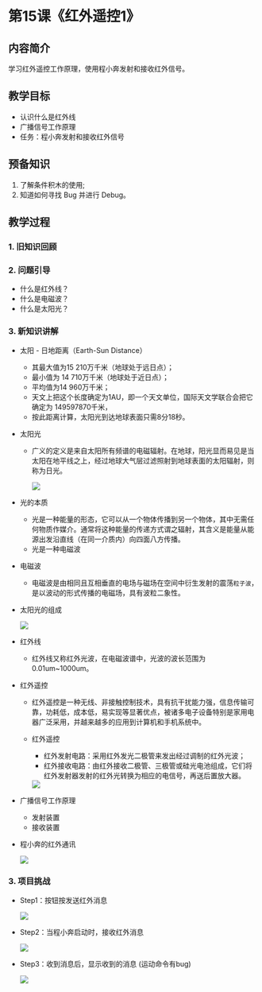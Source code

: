 <!-- # 机器人编程入门学习 -->
<link rel="stylesheet" type="text/css" href="./style.css" />

# 第15课《红外遥控1》

## 内容简介

学习红外遥控工作原理，使用程小奔发射和接收红外信号。

## 教学目标

- 认识什么是红外线
- 广播信号工作原理
- 任务：程小奔发射和接收红外信号

## 预备知识

1. 了解条件积木的使用;
1. 知道如何寻找 Bug 并进行 Debug。

## 教学过程

### 1. 旧知识回顾

### 2. 问题引导

- 什么是红外线？
- 什么是电磁波？
- 什么是太阳光？

### 3. 新知识讲解

- 太阳 - 日地距离（Earth-Sun Distance）
  - 其最大值为15 210万千米（地球处于远日点）；
  - 最小值为 14 710万千米（地球处于近日点）；
  - 平均值为14 960万千米；
  - 天文上把这个长度确定为1AU，即一个天文单位，国际天文学联合会把它确定为 149597870千米，
  - 按此距离计算，太阳光到达地球表面只需8分18秒。

- 太阳光
  - 广义的定义是来自太阳所有频谱的电磁辐射。在地球，阳光显而易见是当太阳在地平线之上，经过地球大气层过滤照射到地球表面的太阳辐射，则称为日光。

    <img src="./images/15-1.jpg" class="width300" />

- 光的本质
  - 光是一种能量的形态，它可以从一个物体传播到另一个物体，其中无需任何物质作媒介。通常将这种能量的传递方式谓之辐射，其含义是能量从能源出发沿直线（在同一介质内）向四面八方传播。
  - 光是一种电磁波

- 电磁波
  - 电磁波是由相同且互相垂直的电场与磁场在空间中衍生发射的震荡`粒子波`，是以波动的形式传播的电磁场，具有波粒二象性。

- 太阳光的组成

  <img src="./images/15-2.png" class="width600" />

- 红外线
  - 红外线又称红外光波，在电磁波谱中，光波的波长范围为0.01um~1000um。

- 红外遥控
  - 红外遥控是一种无线、非接触控制技术，具有抗干扰能力强，信息传输可靠，功耗低，成本低，易实现等显著优点，被诸多电子设备特别是家用电器广泛采用，并越来越多的应用到计算机和手机系统中。

  - 红外遥控
    - 红外发射电路：采用红外发光二极管来发出经过调制的红外光波；
    - 红外接收电路：由红外接收二极管、三极管或硅光电池组成，它们将红外发射器发射的红外光转换为相应的电信号，再送后置放大器。

    <img src="./images/15-3.jpg" class="width300" />

- 广播信号工作原理
  - 发射装置
  - 接收装置

- 程小奔的红外通讯

  <img src="./images/15-4.png" class="width300" />

### 3. 项目挑战

- Step1：按钮按发送红外消息

  <img src="./images/15-5A.png" class="width300" />

- Step2：当程小奔启动时，接收红外消息

  <img src="./images/15-5B.png" class="width300" />

- Step3：收到消息后，显示收到的消息 (运动命令有bug)

  <img src="./images/15-5C.png" class="width300" />
  